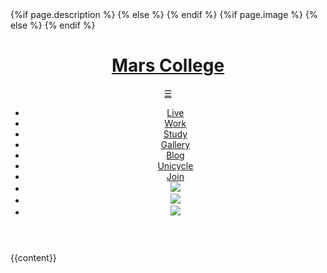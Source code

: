<!DOCTYPE html>
<html lang="en">
	<head>
		<meta charset="utf-8">
        <meta name="viewport" content="width=device-width, initial-scale=1, user-scalable=yes">
		<title>{{page.title}}</title>
		<link rel="stylesheet" type="text/css" href="/css/style.css">
		<link rel="icon" href="/favicon.png">
		<meta name="twitter:card" content="summary" />
		<meta name="twitter:title" content="{{page.title}}" />
		<meta property="og:title" content="{{page.title}}">
	{%if page.description %} 
		<meta name="twitter:description" content="{{page.description}}" />
		<meta property="og:description" content="{{page.description}}" />
	{% else %}
		<meta name="twitter:description" content="Mars College is an educational program, R&D lab, and residential community dedicated to cultivating a low-cost, high-tech lifestyle." />
		<meta property="og:description" content="Mars College is an educational program, R&D lab, and residential community dedicated to cultivating a low-cost, high-tech lifestyle." />
	{% endif %}
	{%if page.image %} 
		<meta name="twitter:image" content="{{page.image}}" />
		<meta property="og:image" content="{{page.image}}" />
	{% else %}
		<meta name="twitter:image" content="https://mars.college/images/mars_logo-300x300.png" />
		<meta property="og:image" content="https://mars.college/images/mars_logo-300x300.png" />
	{% endif %}
	</head>
	<body>
		<header class="main_header">
			<h1><a href="/">Mars College</a></h1>
			<a class="hamburger" href="#">&#9776;</a>
			<nav class="main_nav">
				<ul>
					<li><a href="/live">Live</a></li>
					<li><a href="/work">Work</a></li>
					<li><a href="/study">Study</a></li>
					<li><a href="/gallery">Gallery</a></li>
					<li><a href="/blog">Blog</a></li>
					<li><a href="/euc">Unicycle</a></li>
					<li><a href="/join">Join</a></li>
					<li><a href="https://www.instagram.com/mars.college/"><img src="/images/instagram.png"></a></li>
					<li><a href="https://www.twitter.com/mars_college/"><img src="/images/twitter.png"></a></li>
					<li><a href="https://www.github.com/mars-college/"><img src="/images/github.png"></a></li>
				</ul>
			</nav>
		</header>
        {{content}}
		<script src="/js/navbar.js" type="text/javascript"></script>
    </body>
</html>
